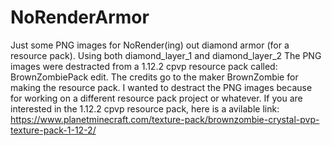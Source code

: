 # NoRenderArmor
Just some PNG images for NoRender(ing) out diamond armor (for a resource pack). Using both diamond_layer_1 and diamond_layer_2
The PNG images were destracted from a 1.12.2 cpvp resource pack called: BrownZombiePack edit. The credits go to the maker BrownZombie for making the resource pack. 
I wanted to destract the PNG images because for working on a different resource pack project or whatever. 
If you are interested in the 1.12.2 cpvp resource pack, here is a avilable link: https://www.planetminecraft.com/texture-pack/brownzombie-crystal-pvp-texture-pack-1-12-2/
